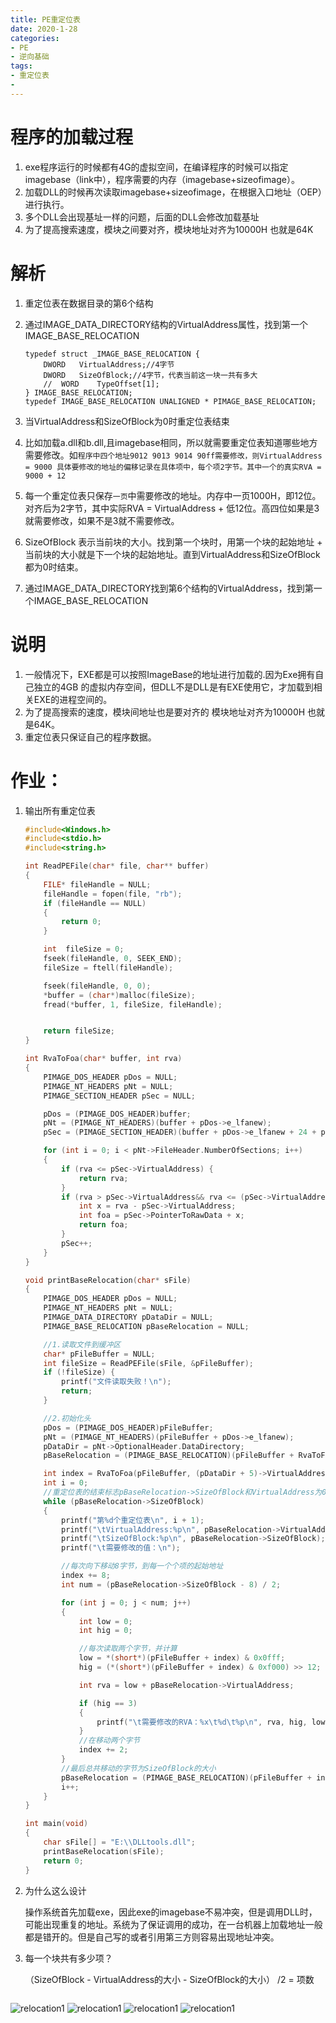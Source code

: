 ```yaml
---
title: PE重定位表
date: 2020-1-28
categories: 
- PE
- 逆向基础
tags: 
- 重定位表
- 
---
```


# 程序的加载过程
1. exe程序运行的时候都有4G的虚拟空间，在编译程序的时候可以指定imagebase（link中），程序需要的内存（imagebase+sizeofimage）。
2. 加载DLL的时候再次读取imagebase+sizeofimage，在根据入口地址（OEP）进行执行。
3. 多个DLL会出现基址一样的问题，后面的DLL会修改加载基址
4. 为了提高搜索速度，模块之间要对齐，模块地址对齐为10000H 也就是64K

# 解析
1. 重定位表在数据目录的第6个结构
2. 通过IMAGE_DATA_DIRECTORY结构的VirtualAddress属性，找到第一个IMAGE_BASE_RELOCATION

    ```
    typedef struct _IMAGE_BASE_RELOCATION {
        DWORD   VirtualAddress;//4字节
        DWORD   SizeOfBlock;//4字节，代表当前这一块一共有多大
        //  WORD    TypeOffset[1];
    } IMAGE_BASE_RELOCATION;
    typedef IMAGE_BASE_RELOCATION UNALIGNED * PIMAGE_BASE_RELOCATION;
    ```

3. 当VirtualAddress和SizeOfBlock为0时重定位表结束
4. 比如加载a.dll和b.dll,且imagebase相同，所以就需要重定位表知道哪些地方需要修改。如`程序中四个地址9012 9013 9014 90ff需要修改，则VirtualAddress = 9000 具体要修改的地址的偏移记录在具体项中，每个项2字节。其中一个的真实RVA = 9000 + 12`
5. 每一个重定位表只保存`一页`中需要修改的地址。内存中一页1000H，即12位。对齐后为2字节，其中实际RVA = VirtualAddress + 低12位。高四位如果是3就需要修改，如果不是3就不需要修改。
6. SizeOfBlock 表示当前块的大小。找到第一个块时，用第一个块的起始地址 +  当前块的大小就是下一个块的起始地址。直到VirtualAddress和SizeOfBlock都为0时结束。
7. 通过IMAGE_DATA_DIRECTORY找到第6个结构的VirtualAddress，找到第一个IMAGE_BASE_RELOCATION


# 说明
1. 一般情况下，EXE都是可以按照ImageBase的地址进行加载的.因为Exe拥有自己独立的4GB 的虚拟内存空间，但DLL不是DLL是有EXE使用它，才加载到相关EXE的进程空间的。
2. 为了提高搜索的速度，模块间地址也是要对齐的 模块地址对齐为10000H 也就是64K。
3. 重定位表只保证自己的程序数据。

# 作业：
1. 输出所有重定位表

    ```c
    #include<Windows.h>
    #include<stdio.h>
    #include<string.h>

    int ReadPEFile(char* file, char** buffer)
    {
        FILE* fileHandle = NULL;
        fileHandle = fopen(file, "rb");
        if (fileHandle == NULL)
        {
            return 0;
        }

        int  fileSize = 0;
        fseek(fileHandle, 0, SEEK_END);
        fileSize = ftell(fileHandle);

        fseek(fileHandle, 0, 0);
        *buffer = (char*)malloc(fileSize);
        fread(*buffer, 1, fileSize, fileHandle);


        return fileSize;
    }

    int RvaToFoa(char* buffer, int rva)
    {
        PIMAGE_DOS_HEADER pDos = NULL;
        PIMAGE_NT_HEADERS pNt = NULL;
        PIMAGE_SECTION_HEADER pSec = NULL;

        pDos = (PIMAGE_DOS_HEADER)buffer;
        pNt = (PIMAGE_NT_HEADERS)(buffer + pDos->e_lfanew);
        pSec = (PIMAGE_SECTION_HEADER)(buffer + pDos->e_lfanew + 24 + pNt->FileHeader.SizeOfOptionalHeader);

        for (int i = 0; i < pNt->FileHeader.NumberOfSections; i++)
        {
            if (rva <= pSec->VirtualAddress) {
                return rva;
            }
            if (rva > pSec->VirtualAddress&& rva <= (pSec->VirtualAddress + pSec->SizeOfRawData)) {
                int x = rva - pSec->VirtualAddress;
                int foa = pSec->PointerToRawData + x;
                return foa;
            }
            pSec++;
        }
    }

    void printBaseRelocation(char* sFile)
    {
        PIMAGE_DOS_HEADER pDos = NULL;
        PIMAGE_NT_HEADERS pNt = NULL;
        PIMAGE_DATA_DIRECTORY pDataDir = NULL;
        PIMAGE_BASE_RELOCATION pBaseRelocation = NULL;

        //1.读取文件到缓冲区
        char* pFileBuffer = NULL;
        int fileSize = ReadPEFile(sFile, &pFileBuffer);
        if (!fileSize) {
            printf("文件读取失败！\n");
            return;
        }

        //2.初始化头
        pDos = (PIMAGE_DOS_HEADER)pFileBuffer;
        pNt = (PIMAGE_NT_HEADERS)(pFileBuffer + pDos->e_lfanew);
        pDataDir = pNt->OptionalHeader.DataDirectory;
        pBaseRelocation = (PIMAGE_BASE_RELOCATION)(pFileBuffer + RvaToFoa(pFileBuffer, (pDataDir + 5)->VirtualAddress));

        int index = RvaToFoa(pFileBuffer, (pDataDir + 5)->VirtualAddress);
        int i = 0;
        //重定位表的结束标志pBaseRelocation->SizeOfBlock和VirtualAddress为0，
        while (pBaseRelocation->SizeOfBlock)
        {
            printf("第%d个重定位表\n", i + 1);
            printf("\tVirtualAddress:%p\n", pBaseRelocation->VirtualAddress);
            printf("\tSizeOfBlock:%p\n", pBaseRelocation->SizeOfBlock);
            printf("\t需要修改的值：\n");

            //每次向下移动8字节，到每一个个项的起始地址
            index += 8;
            int num = (pBaseRelocation->SizeOfBlock - 8) / 2;

            for (int j = 0; j < num; j++)
            {
                int low = 0;
                int hig = 0;

                //每次读取两个字节，并计算
                low = *(short*)(pFileBuffer + index) & 0x0fff;
                hig = (*(short*)(pFileBuffer + index) & 0xf000) >> 12;

                int rva = low + pBaseRelocation->VirtualAddress;

                if (hig == 3)
                {
                    printf("\t需要修改的RVA：%x\t%d\t%p\n", rva, hig, low);
                }
                //在移动两个字节
                index += 2;
            }
            //最后总共移动的字节为SizeOfBlock的大小
            pBaseRelocation = (PIMAGE_BASE_RELOCATION)(pFileBuffer + index);
            i++;
        }
    }

    int main(void)
    {
        char sFile[] = "E:\\DLLtools.dll";
        printBaseRelocation(sFile);
        return 0;
    }

    ```
2. 为什么这么设计

    操作系统首先加载exe，因此exe的imagebase不易冲突，但是调用DLL时，可能出现重复的地址。系统为了保证调用的成功，在一台机器上加载地址一般都是错开的。但是自己写的或者引用第三方则容易出现地址冲突。
3. 每一个块共有多少项？

    （SizeOfBlock - VirtualAddress的大小 - SizeOfBlock的大小） /2  = 项数


```c

```

![relocation1](/images/pe/relocation1.png)
![relocation1](/images/pe/relocation2.png)
![relocation1](/images/pe/relocation3.PNG)
![relocation1](/images/pe/relocation4.PNG)